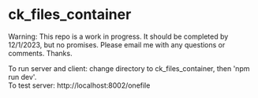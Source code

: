 # ck_files_container
<p>
Warning: This repo is a work in progress. It should be completed by 12/1/2023, but no promises. Please email me with any questions or comments. Thanks.  
</p>
To run server and client: change directory to ck_files_container, then 'npm run dev'.<br>
To test server: http://localhost:8002/onefile

